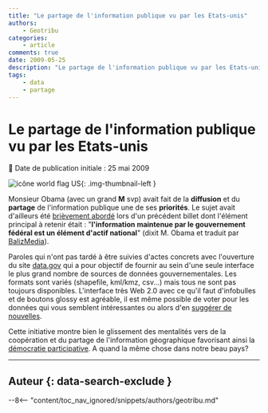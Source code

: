 ```yaml
---
title: "Le partage de l'information publique vu par les Etats-unis"
authors:
    - Geotribu
categories:
    - article
comments: true
date: 2009-05-25
description: "Le partage de l'information publique vu par les Etats-unis"
tags:
    - data
    - partage
---
```


# Le partage de l'information publique vu par les Etats-unis

:calendar: Date de publication initiale : 25 mai 2009

![icône world flag US](https://cdn.geotribu.fr/img/logos-icones/divers/world_flag_US.png "icône world flag US"){: .img-thumbnail-left }

 Monsieur Obama (avec un grand **M** svp) avait fait de la **diffusion** et du **partage** de l'information publique une de ses **priorités**. Le sujet avait d'ailleurs été [brièvement abordé](http://geotribu.net/node/115) lors d'un précédent billet dont l'élément principal à retenir était : "**l'information maintenue par le gouvernement fédéral est un élément d'actif national**" (dixit M. Obama et traduit par [BalizMedia](http://media.baliz-geospatial.com/fr/blogue/l-information-comme-bien-public-l-exemple-d-openstreetmap-aux-etats-unis)).

Paroles qui n'ont pas tardé à être suivies d'actes concrets avec l'ouverture du site [data.gov](http://www.data.gov/about) qui a pour objectif de fournir au sein d'une seule interface le plus grand nombre de sources de données gouvernementales. Les formats sont variés (shapefile, kml/kmz, csv...) mais tous ne sont pas toujours disponibles. L'interface très Web 2.0 avec ce qu'il faut d'infobulles et de boutons glossy est agréable, il est même possible de voter pour les données qui vous semblent intéressantes ou alors d'en [suggérer de nouvelles](http://www.data.gov/suggestdataset).

Cette initiative montre bien le glissement des mentalités vers de la coopération et du partage de l'information géographique favorisant ainsi la [démocratie participative](https://fr.wikipedia.org/wiki/D%C3%A9mocratie_participative). A quand la même chose dans notre beau pays?

----

## Auteur {: data-search-exclude }

--8<-- "content/toc_nav_ignored/snippets/authors/geotribu.md"
